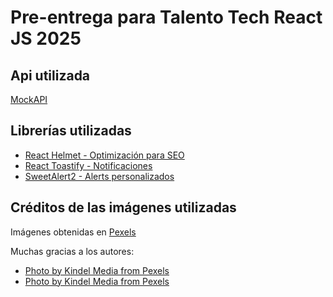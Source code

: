 # Pre-entrega para Talento Tech React JS 2025


## Api utilizada

[MockAPI](https://mockapi.io)

## Librerías utilizadas
- [React Helmet - Optimización para SEO](https://www.npmjs.com/package/react-helmet)
- [React Toastify - Notificaciones](https://www.npmjs.com/package/react-toastify)
- [SweetAlert2 - Alerts personalizados](https://sweetalert2.github.io/)


## Créditos de las imágenes utilizadas

Imágenes obtenidas en [Pexels](https://www.pexels.com/)

Muchas gracias a los autores:

- [Photo by Kindel Media from Pexels](https://www.pexels.com/photo/woman-holding-a-credit-card-and-cellphone-7007187/)
- [Photo by Kindel Media from Pexels](https://www.pexels.com/photo/a-man-making-a-delivery-6868178/)

